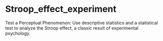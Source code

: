 # Stroop_effect_experiment
Test a Perceptual Phenomenon: Use descriptive statistics and a statistical test to analyze the Stroop effect, a classic result of experimental psychology. 
